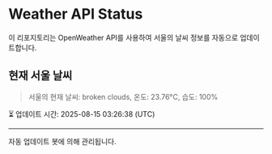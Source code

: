 
# Weather API Status

이 리포지토리는 OpenWeather API를 사용하여 서울의 날씨 정보를 자동으로 업데이트합니다.

## 현재 서울 날씨
> 서울의 현재 날씨: broken clouds, 온도: 23.76°C, 습도: 100%

⏳ 업데이트 시간: 2025-08-15 03:26:38 (UTC)

---
자동 업데이트 봇에 의해 관리됩니다.
